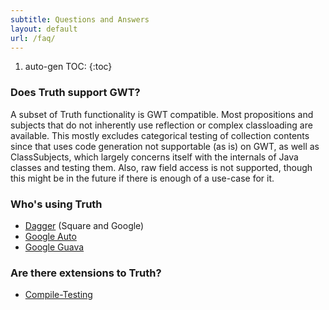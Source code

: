 ```yaml
---
subtitle: Questions and Answers
layout: default
url: /faq/
---
```


1. auto-gen TOC:
{:toc}

### Does Truth support GWT?

A subset of Truth functionality is GWT compatible.  Most propositions and subjects 
that do not inherently use reflection or complex classloading are available.  This
mostly excludes categorical testing of collection contents since that uses code
generation not supportable (as is) on GWT, as well as ClassSubjects, which largely
concerns itself with the internals of Java classes and testing them.  Also, raw
field access is not supported, though this might be in the future if there is enough
of a use-case for it.

### Who's using Truth

  - [Dagger](http://github.com/square/dagger) (Square and Google)
  - [Google Auto](http://github.com/google/auto)
  - [Google Guava](http://code.google.com/p/guava-libraries)

### Are there extensions to Truth? 

  - [Compile-Testing](http://github.com/google/compile-testing)

